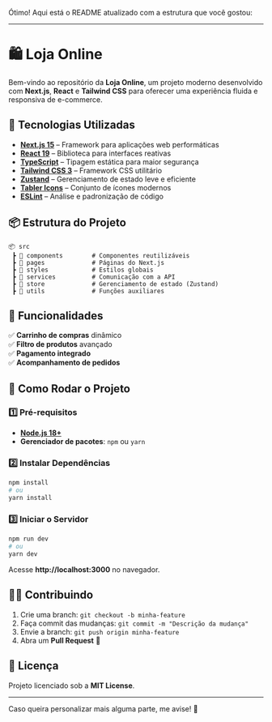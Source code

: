Ótimo! Aqui está o README atualizado com a estrutura que você gostou:  

---

# 🛍️ Loja Online  

Bem-vindo ao repositório da **Loja Online**, um projeto moderno desenvolvido com **Next.js**, **React** e **Tailwind CSS** para oferecer uma experiência fluida e responsiva de e-commerce.  

## 🚀 Tecnologias Utilizadas  

- **[Next.js 15](https://nextjs.org/)** – Framework para aplicações web performáticas  
- **[React 19](https://react.dev/)** – Biblioteca para interfaces reativas  
- **[TypeScript](https://www.typescriptlang.org/)** – Tipagem estática para maior segurança  
- **[Tailwind CSS 3](https://tailwindcss.com/)** – Framework CSS utilitário  
- **[Zustand](https://zustand-demo.pmnd.rs/)** – Gerenciamento de estado leve e eficiente  
- **[Tabler Icons](https://tabler-icons.io/)** – Conjunto de ícones modernos  
- **[ESLint](https://eslint.org/)** – Análise e padronização de código  

## 📦 Estrutura do Projeto  

```
📦 src  
 ┣ 📂 components        # Componentes reutilizáveis  
 ┣ 📂 pages             # Páginas do Next.js  
 ┣ 📂 styles            # Estilos globais  
 ┣ 📂 services          # Comunicação com a API  
 ┣ 📂 store             # Gerenciamento de estado (Zustand)  
 ┣ 📂 utils             # Funções auxiliares  
```

## 🎯 Funcionalidades  

✅ **Carrinho de compras** dinâmico  
✅ **Filtro de produtos** avançado  
✅ **Pagamento integrado**  
✅ **Acompanhamento de pedidos**  

## 🚀 Como Rodar o Projeto  

### 1️⃣ Pré-requisitos  

- **[Node.js 18+](https://nodejs.org/)**  
- **Gerenciador de pacotes**: `npm` ou `yarn`  

### 2️⃣ Instalar Dependências  

```sh
npm install
# ou
yarn install
```

### 3️⃣ Iniciar o Servidor  

```sh
npm run dev
# ou
yarn dev
```

Acesse **http://localhost:3000** no navegador.  

## 👨‍💻 Contribuindo  

1. Crie uma branch: `git checkout -b minha-feature`  
2. Faça commit das mudanças: `git commit -m "Descrição da mudança"`  
3. Envie a branch: `git push origin minha-feature`  
4. Abra um **Pull Request** 🚀  

## 📜 Licença  

Projeto licenciado sob a **MIT License**.  

---

Caso queira personalizar mais alguma parte, me avise! 🚀